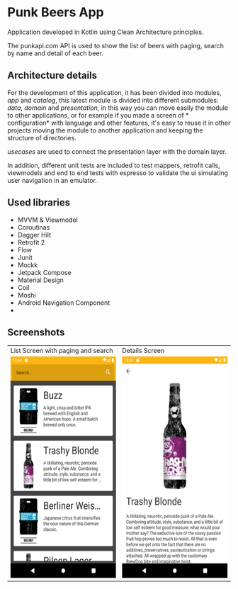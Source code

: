 # Punk Beers App

Application developed in Kotlin using Clean Architecture principles.

The punkapi.com API is used to show the list of beers with paging, search by name and detail of each
beer.

## Architecture details

For the development of this application, it has been divided into modules, *app* and *catalog*, this
latest module is divided into different submodules: *data*, *domain* and *presentation*, in this way
you can move easily the module to other applications, or for example if you made a screen of *
configuration* with language and other features, it's easy to reuse it in other projects moving the
module to another application and keeping the structure of directories.

*usecases* are used to connect the presentation layer with the domain layer.

In addition, different unit tests are included to test mappers, retrofit calls, viewmodels and end
to end tests with espresso to validate the ui simulating user navigation in an emulator.

## Used libraries

- MVVM & Viewmodel
- Coroutinas
- Dagger Hilt
- Retrofit 2
- Flow
- Junit
- Mockk
- Jetpack Compose
- Material Design
- Coil
- Moshi
- Android Navigation Component
-

## Screenshots

 <table>
  <tr>
     <td>List Screen with paging and search</td>
     <td>Details Screen</td>
  </tr>
  <tr>
    <td><img src="https://raw.githubusercontent.com/carlesaguilar/punkbeers/master/screenshots/list.png" height=500></td>
    <td><img src="https://raw.githubusercontent.com/carlesaguilar/punkbeers/master/screenshots/detail.png" height=500></td>
  </tr>
 </table>